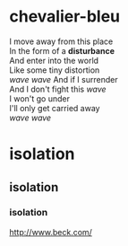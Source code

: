 # chevalier-bleu
I move away from this place \
In the form of a **disturbance** \
And enter into the world \
Like some tiny distortion \
_wave_
_wave_
And if I surrender \
And I don't fight this _wave_ \
I won't go under \
I'll only get carried away \
_wave_
_wave_
# isolation
## isolation
### isolation
http://www.beck.com/
